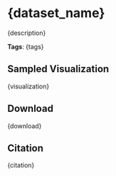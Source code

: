 # {dataset_name}

{description}

**Tags**: {tags}

## Sampled Visualization

{visualization}

## Download

{download}

## Citation

{citation}